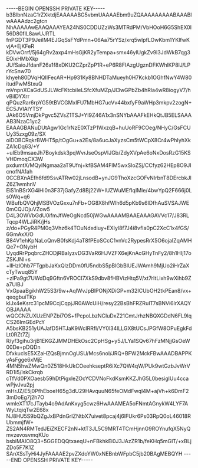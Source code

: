 -----BEGIN OPENSSH PRIVATE KEY-----
b3BlbnNzaC1rZXktdjEAAAAABG5vbmUAAAAEbm9uZQAAAAAAAAABAAABlwAAAAdzc2gtcn
NhAAAAAwEAAQAAAYEA24NS0CDDUZzWs3MTRdPM/VbHOoH6G5ShEX0I56D80fIL8awUJRTL
fnPGDT3P9JeiIM4EJGqSsFYdPmn+06Aa75rYSz/xrq5wlpfLOwKbm1YKlfwKvjA+EjKFeR
kDVwOrrf/5j64gRv2axp4mHsGjKR2yTempa+smx46ylUgkZv9l3JdWkB7qg3EOixHMbXkp
JUfSaioJfdanF26a1f8xDKU2CZprZpP1R+eP6R8FIAzgUgznDFKWhlKP8IJ/LPrYcSnw70
khyeh80DVqHQIIFecAR+Hp931Ky8BNHDTaMueyh0H7Kckb1OGhfNwY4W80itudPwMStxuQ
mVnpnXCaGdUSJLWcFKtcbiIeLSfcXfuMZp/Jl3wGPbZb4hRla4wR8iogyV7/hvBilDYXrr
qPQuzRar6rpYG59tBVCGMxIFU7MbHG7ucVv44bxfyF9aWHp3mkpv2zogN+EC5JVIAlYTSY
JAk6O5VmjDkPgvc5ZVsZ1TSJ+Yl9Z46A1x3nSNYbAAAFkEHkQtJB5ELSAAAAB3NzaC1yc2
EAAAGBANuDUtAgw1Gc1rNzE0XTzP1WxzqB+huUoRF9COeg/NHyC/GsFCUUy35zxg09z/SX
oiDOBCRqkrBWHT5p/tOgGu+a2Es/8a6ucJaXyzsCm5tWCpX8Cr4wPhIyhXkZA1cDq63/+Y
+uIEb9msaeJh7Boykdsk3pqWvrJseOspVIJGb/ZdyXVpAe6oNxDosRzG15KSVH0moqCX3W
pxdumtX/MQylNgmaa2aT9Ufnj+kfBSAM4FIM5wxSloZSj/CCfyz62HEp8O9JIcnofNA1ah
0CCBXnAEfh6fd9SsvATRw02jLnsodB+ynJG9ThoXzcGOFvNIrbnT8DErcbkJlZ6Z1wmhnV
EiS1nBSrXG4iHi0n3F37jGafyZd8Bj22W+IUZWuMEfIqIMle/4bwYpQ2F666j0Ls0Wq+q6
WBufbQVQhjMSBVOzGxxu7nFb+OG8X8hfWlh6d5pKb9s6IDfhAuSVSAJWE0mCQJOjuVZow5
D4L3OWVbGdU0ifmJfWeOgNcd50jWGwAAAAMBAAEAAAGAVVc17/J83RLTqcp4WLJiRK/jHs
z/do+PGyR4PM0q3Vhz6k4TOuNdxdiuy+EXIyl8f7J4i8vfIa0pC2XcC1x4fGS/6GmAxX/O
B84V1ehKpNaLoQnvB0fsKdj4aT8fPEoSCcC1vnVc2RypesRrX5O6ojaIZqAMHQe7+ONybH
UyqdRrPpqbrcZHODjRBaIyzvDG3VaR6HJVZFX6ejKnAcGHyTnFy2/8h1HIj17oZSKJNI+s
+llHzlOhb7FTgpbJaKxQlzDDm0fU5ndbS5pBlGbBlUEJWAmh9MjUo2iHrZaXcTyTwuq85Y
+zlPa9gt7UWdDq9Gftn6VROCI7XkS9dbv8fHBVizHtq5V/xt7rItLixh9wXihb9Za7UlBJ
VxGpaaBgikhW25S3/9w+AqlWvJpBlPONjXDiGP+m32ICUbOH2tkPEan8/vx+qeqgbuiTKp
kIJx4eKsrc31pcM9CcjCqpjJR0AWcUiH/resy22BsBhFRZRuIT7sBNVi6lrXAQYOBJAAAA
wQCCNZUXUzENPZbi7OS+fPcpoLbzNCIuDxZ21CmtJrhzNBQXGDdN6FL9IqCS26ImGEdPcY
A5bsKB251yUAJafD5HTJaK9WcIRRfI/VY0l34lLLGX8tUCsJPGfW8OPuEgkFdLt0RZt7Zj
R/yf3gihu3rjB1EKGZJMMDHEkOsc2CpHSg+y5J/LYa1SQv67hFzMNjjGsOeW00De+pDQDn
DfxkuclsE5XZaHZQsBjmnOgUSU/Mcs6noI/JRQ+BFW2MckFBwAAADBAPPKyAsFgge6xMjE
4MN5hwZMwQn0Z518HkUkCOeehkseptR6iXc7QW4qW/PUk9wtGzbJvWrVRD1i5/lskCkrqb
cTfVd0PXOaesb59hDtPigxleZOcYCDVNoFkdKsmKKZJhG5L0besiglUu4ccawPjvJvu2pj
mHrJZ/E5j0PfhEboeH65g3dU29HAvquuN65feOMdFwqI4M+ajVh+k6DmF23mDoEg7j2h7O
wmleXT17cJTayb4o9AdAnKxyg5cwz6HwAAAMEA5oFNmtAGnykW4LYF7AWyLtqiqTw2E68x
NJ8HU5S9bQZgJxBPdnGrIZNtbX7uivet8pcaj4j6lFUkr6Ps03RpQ0oL46018RUbmmjfW+
ZS2AN4RMTedJEiZKECF2nN+ktT3JL5C9MRT4TCmHjnnG9ROYnufqX5NyQmvzevosvmqKUo
bsbiMAIO8Q3+5GGEDQQtxaeqU+nFBkhkEi0J3JAzZR1b/feKHq5mGIT/+xBLjZDo5F7K1Z
SAnXSsTyHi4JyFAAAAE2pvZXdoYW0xNEBnbWFpbC5jb20BAgMEBQYH
-----END OPENSSH PRIVATE KEY-----
